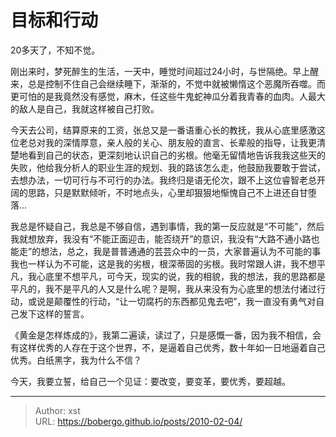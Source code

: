 # 目标和行动


20多天了，不知不觉。 

刚出来时，梦死醉生的生活，一天中，睡觉时间超过24小时，与世隔绝。早上醒来，总是控制不住自己会继续睡下，渐渐的，不觉中就被懒惰这个恶魔所吞噬。而更可怕的是我竟然没有感觉，麻木，任这些牛鬼蛇神瓜分着我青春的血肉。人最大的敌人是自己，我就这样被自己打败。

今天去公司，结算原来的工资，张总又是一番语重心长的教抚，我从心底里感激这位老总对我的深情厚意，亲人般的关心、朋友般的直言、长辈般的指导，让我更清楚地看到自己的状态，更深刻地认识自己的劣根。他毫无留情地告诉我我这些天的失败，他给我分析人的职业生涯的规划、我的路该怎么走，他鼓励我要敢于尝试，去想办法，一切可行与不可行的办法。我终归是语无伦次，跟不上这位睿智老总开阔的思路，只是默默倾听，不时地点头，心里却狠狠地惭愧自己不上进还自甘堕落...

我总是怀疑自己，我总是不够自信，遇到事情，我的第一反应就是“不可能”，然后我就想放弃，我没有“不能正面迎击，能否绕开”的意识，我没有“大路不通小路也能走”的想法，总之，我是普普通通的芸芸众中的一员，大家普遍认为不可能的事我也一样认为不可能，这是我的劣根，根深蒂固的劣根。我时常跟人讲，我不想平凡，我心底里不想平凡，可今天，现实的说，我的相貌，我的想法，我的思路都是平凡的，我不是平凡的人又是什么呢？是啊，我从来没有为心底里的想法付诸过行动，或说是颠覆性的行动，“让一切腐朽的东西都见鬼去吧”，我一直没有勇气对自己发下这样的誓言。

《黄金是怎样炼成的》，我第二遍读，读过了，只是感慨一番，因为我不相信，会有这样优秀的人存在于这个世界，不，是逼着自己优秀，数十年如一日地逼着自己优秀。白纸黑字，我为什么不信？

今天，我要立誓，给自己一个见证：要改变，要变革，要优秀，要超越。

---

> Author: xst  
> URL: https://bobergo.github.io/posts/2010-02-04/  

